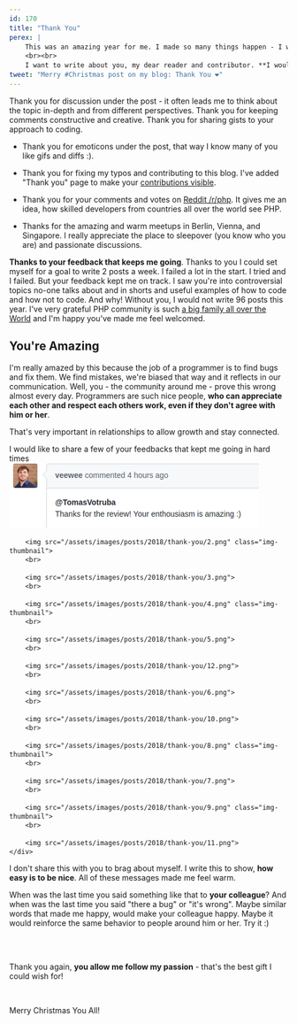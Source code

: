 ```yaml
---
id: 170
title: "Thank You"
perex: |
    This was an amazing year for me. I made so many things happen - I won't write about them since you can see them on [the homepage](/) and [my Github](https://github.com/tomasvotruba/).
    <br><br>
    I want to write about you, my dear reader and contributor. **I would not make it this far without you in 2018.**
tweet: "Merry #Christmas post on my blog: Thank You ❤️️"
---
```


Thank you for discussion under the post - it often leads me to think about the topic in-depth and from different perspectives. Thank you for keeping comments constructive and creative. Thank you for sharing gists to your approach to coding.

- Thank you for emoticons under the post, that way I know many of you like gifs and diffs :).

- Thank you for fixing my typos and contributing to this blog. I've added "Thank you" page to make your [contributions visible](/thank-you/).

- Thank you for your comments and votes on [Reddit /r/php](https://www.reddit.com/r/PHP/). It gives me an idea, how skilled developers from countries all over the world see PHP.

- Thanks for the amazing and warm meetups in Berlin, Vienna, and Singapore. I really appreciate the place to sleepover (you know who you are) and passionate discussions.

**Thanks to your feedback that keeps me going**. Thanks to you I could set myself for a goal to write 2 posts a week. I failed a lot in the start. I tried and I failed. But your feedback kept me on track. I saw you're into controversial topics no-one talks about and in shorts and useful examples of how to code and how not to code. And why! Without you, I would not write 96 posts this year. I've very grateful PHP community is such [a big family all over the World](https://friendsofphp.org/) and I'm happy you've made me feel welcomed.

## You're Amazing

I'm really amazed by this because the job of a programmer is to find bugs and fix them. We find mistakes, we're biased that way and it reflects in our communication. Well, you - the community around me - prove this wrong almost every day. Programmers are such nice people, **who can appreciate each other and respect each others work, even if they don't agree with him or her**.

That's very important in relationships to allow growth and stay connected.

<div class="card">
    <div class="card-header text-center">
        I would like to share a few of your feedbacks that kept me going in hard times
    </div>
    <div class="card-body text-center">
        <img src="/assets/images/posts/2018/thank-you/1.png">
        <br>

        <img src="/assets/images/posts/2018/thank-you/2.png" class="img-thumbnail">
        <br>

        <img src="/assets/images/posts/2018/thank-you/3.png">
        <br>

        <img src="/assets/images/posts/2018/thank-you/4.png" class="img-thumbnail">
        <br>

        <img src="/assets/images/posts/2018/thank-you/5.png">
        <br>

        <img src="/assets/images/posts/2018/thank-you/12.png">
        <br>

        <img src="/assets/images/posts/2018/thank-you/6.png">
        <br>

        <img src="/assets/images/posts/2018/thank-you/10.png">
        <br>

        <img src="/assets/images/posts/2018/thank-you/8.png" class="img-thumbnail">
        <br>

        <img src="/assets/images/posts/2018/thank-you/7.png">
        <br>

        <img src="/assets/images/posts/2018/thank-you/9.png" class="img-thumbnail">
        <br>

        <img src="/assets/images/posts/2018/thank-you/11.png">
    </div>
</div>

I don't share this with you to brag about myself. I write this to show, **how easy is to be nice**. All of these messages made me feel warm.

When was the last time you said something like that to **your colleague**? And when was the last time you said "there a bug" or "it's wrong". Maybe similar words that made me happy, would make your colleague happy. Maybe it would reinforce the same behavior to people around him or her. Try it :)

<br><br>

Thank you again, **you allow me follow my passion** - that's the best gift I could wish for!

<br>

Merry Christmas You All!
